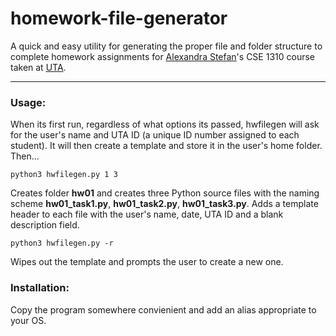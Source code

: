 # homework-file-generator
A quick and easy utility for generating the proper file and folder structure to complete homework assignments for [Alexandra Stefan](http://vlm1.uta.edu/~alex/)'s CSE 1310 course taken at [UTA](http://www.uta.edu).

---

### Usage:

When its first run, regardless of what options its passed, hwfilegen will ask for the user's name and UTA ID (a unique ID number assigned to each student). It will then create a template and store it in the user's home folder. Then...

	python3 hwfilegen.py 1 3

Creates folder **hw01** and creates three Python source files with the naming scheme **hw01_task1.py**, **hw01_task2.py**, **hw01_task3.py**. Adds a template header to each file with the user's name, date, UTA ID and a blank description field.

	python3 hwfilegen.py -r

Wipes out the template and prompts the user to create a new one.

### Installation:

Copy the program somewhere convienient and add an alias appropriate to your OS.